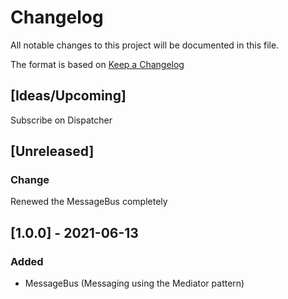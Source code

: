 # Changelog
All notable changes to this project will be documented in this file.

The format is based on [Keep a Changelog](https://keepachangelog.com/en/1.0.0/)

## [Ideas/Upcoming]
Subscribe on Dispatcher

## [Unreleased]
### Change
Renewed the MessageBus completely

## [1.0.0] - 2021-06-13
### Added
* MessageBus (Messaging using the Mediator pattern)
